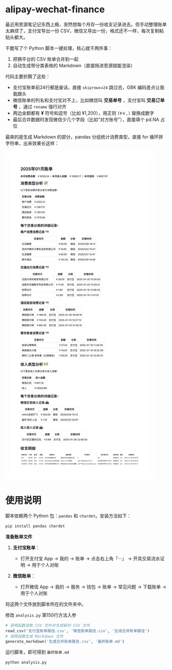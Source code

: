 # alipay-wechat-finance
最近用思源笔记记东西上瘾，突然想每个月存一份收支记录进去。但手动整理账单太麻烦了，支付宝导出一份 CSV，微信又导出一份，格式还不一样，每次复制粘贴头都大。

干脆写了个 Python 脚本一键处理，核心就干两件事：  
1. 把俩平台的 CSV 账单合并到一起
2. 自动生成带分类表格的 Markdown（直接拖进思源就能渲染）

代码主要折腾了这些：  
- 支付宝账单前24行都是废话，直接 `skiprows=24` 跳过去，GBK 编码差点让我栽跟头
- 微信账单的列名和支付宝对不上，比如微信叫 **交易单号** ，支付宝叫 **交易订单号** ，通过 `rename` 强行对齐
- 两边金额都有 **¥** 符号和逗号（比如 ¥1,200），用正则 `[¥￥,]` 替换成数字
- 最后合并数据时发现微信少几个字段（比如“对方账号”），直接填个 pd.NA 占位

最爽的是生成 Markdown 的部分，pandas 分组统计消费类型，直接 for 循环拼字符串，出来效果长这样：

![生成样式示例，数据内容随机生成](https://raw.githubusercontent.com/zxc7563598/alipay-wechat-finance/refs/heads/main/doc/demo.png#pic_center)

# 使用说明
脚本依赖两个 Python 包：`pandas` 和 `chardet`。安装方法如下：  

```bash
pip install pandas chardet
```

**准备账单文件**

1. **支付宝账单**：  
   - 打开支付宝 App → 我的 → 账单 → 点击右上角「···」 → 开具交易流水证明 → 用于个人对账

2. **微信账单**：  
   - 打开微信 App → 我的 → 服务 → 钱包 → 账单 → 常见问题 → 下载账单 → 用于个人对账

将这两个文件放到脚本所在的文件夹中。

修改 `analysis.py` 第150行方法入参
```python
# 调用函数读取 CSV 文件并生成新的 CSV 文件
read_csv('支付宝账单路径.csv', '微信账单路径.csv', '生成合并账单路径')
# 调用函数生成 Markdown 文件
generate_markdown('生成合并账单路径.csv', '最终账单.md')
```

运行脚本，即可得到 `最终账单.md`
```python
python analysis.py 
```